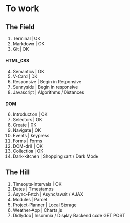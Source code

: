# To work

## The Field

1. Terminal | OK
2. Markdown | OK
3. Git | OK
#### HTML_CSS
4. Semantics | OK
5. V-Card | OK
6. Responsive | Begin in Responsive
7. Sunnyside | Begin in responsive
8. Javascript | Algorithms / Distances
#### DOM 
6. Introduction | OK
7. Selectors | OK
8. Create | OK
9. Navigate | OK
10. Events | Keypress
11. Forms | Forms
12. DOM-drill | OK
13. Collection | OK 
14. Dark-kitchen | Shopping cart / Dark Mode


## The Hill

1. Timeouts-Intervals | OK
2. Dates | Timestamps
3. Async-Fetch | Async/await / AJAX
4. Modules | Parcel
5. Project-Planner | Local Storage
6. Weather-App | Charts.js
7. Didlydoo | Insomnia / Display Backend code GET POST
